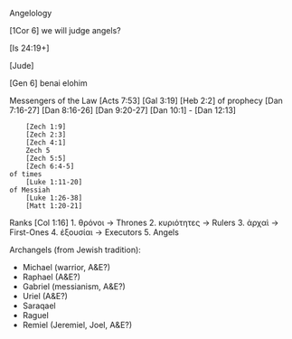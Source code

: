 Angelology


[1Cor 6]
	we will judge angels?

[Is 24:19+]

[Jude]

[Gen 6]
	benai elohim


Messengers
	of the Law
		[Acts 7:53]
		[Gal 3:19]
		[Heb 2:2]
	of prophecy
		[Dan 7:16-27]
		[Dan 8:16-26]
		[Dan 9:20-27]
		[Dan 10:1] - [Dan 12:13]

		[Zech 1:9]
		[Zech 2:3]
		[Zech 4:1]
		Zech 5
		[Zech 5:5]
		[Zech 6:4-5]
	of times
		[Luke 1:11-20]
	of Messiah
		[Luke 1:26-38]
		[Matt 1:20-21]
	

Ranks [Col 1:16]
	1. θρόνοι -> Thrones
	2. κυριότητες -> Rulers
	3. ἀρχαὶ -> First-Ones
	4. ἐξουσίαι -> Executors
	5. Angels


Archangels (from Jewish tradition):
- Michael (warrior, A&E?)
- Raphael (A&E?)
- Gabriel (messianism, A&E?)
- Uriel	(A&E?)
- Saraqael
- Raguel
- Remiel (Jeremiel, Joel, A&E?)
